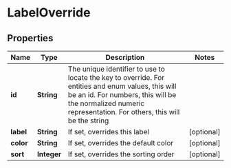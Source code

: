 

# LabelOverride


## Properties

| Name | Type | Description | Notes |
|------------ | ------------- | ------------- | -------------|
|**id** | **String** | The unique identifier to use to locate the key to override. For entities and enum values, this will be an id. For numbers, this will be the normalized numeric representation. For others, this will be the string |  |
|**label** | **String** | If set, overrides this label |  [optional] |
|**color** | **String** | If set, overrides the default color |  [optional] |
|**sort** | **Integer** | If set, overrides the sorting order |  [optional] |



